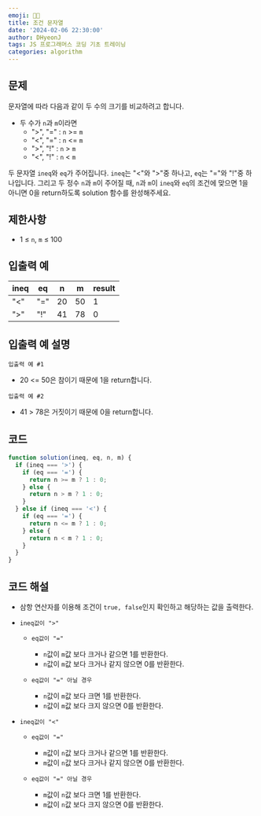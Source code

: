 ```yaml
---
emoji: 🧑‍💻
title: 조건 문자열
date: '2024-02-06 22:30:00'
author: DHyeonJ
tags: JS 프로그래머스 코딩 기초 트레이닝
categories: algorithm
---
```


## 문제

문자열에 따라 다음과 같이 두 수의 크기를 비교하려고 합니다.

- 두 수가 `n`과 `m`이라면
  - ">", "=" : `n` >= `m`
  - "<", "=" : `n` <= `m`
  - ">", "!" : `n` > `m`
  - "<", "!" : `n` < `m`

두 문자열 `ineq`와 `eq`가 주어집니다. `ineq`는 "<"와 ">"중 하나고, `eq`는 "="와 "!"중 하나입니다. 그리고 두 정수 `n`과 `m`이 주어질 때, `n`과 `m`이 `ineq`와 `eq`의 조건에 맞으면 1을 아니면 0을 return하도록 solution 함수를 완성해주세요.

## 제한사항

- 1 ≤ `n`, `m` ≤ 100

## 입출력 예

| ineq | eq  | n   | m   | result |
| ---- | --- | --- | --- | ------ |
| "<"  | "=" | 20  | 50  | 1      |
| ">"  | "!" | 41  | 78  | 0      |

## 입출력 예 설명

`입출력 예 #1`

- 20 <= 50은 참이기 때문에 1을 return합니다.

`입출력 예 #2`

- 41 > 78은 거짓이기 때문에 0을 return합니다.

## 코드

```js
function solution(ineq, eq, n, m) {
  if (ineq === '>') {
    if (eq === '=') {
      return n >= m ? 1 : 0;
    } else {
      return n > m ? 1 : 0;
    }
  } else if (ineq === '<') {
    if (eq === '=') {
      return n <= m ? 1 : 0;
    } else {
      return n < m ? 1 : 0;
    }
  }
}
```

## 코드 해설

- 삼항 연산자를 이용해 조건이 `true, false`인지 확인하고 해당하는 값을 출력한다.
- `ineq값이 ">"`

  - `eq값이 "="`

    - `n`값이 `m`값 보다 크거나 같으면 1를 반환한다.
    - `n`값이 `m`값 보다 크거나 같지 않으면 0를 반환한다.

  - `eq값이 "=" 아닐 경우`

    - `n`값이 `m`값 보다 크면 1를 반환한다.
    - `n`값이 `m`값 보다 크지 않으면 0를 반환한다.

- `ineq값이 "<"`

  - `eq값이 "="`

    - `m`값이 `n`값 보다 크거나 같으면 1를 반환한다.
    - `m`값이 `n`값 보다 크거나 같지 않으면 0를 반환한다.

  - `eq값이 "=" 아닐 경우`

    - `m`값이 `n`값 보다 크면 1를 반환한다.
    - `m`값이 `n`값 보다 크지 않으면 0를 반환한다.

```toc

```
